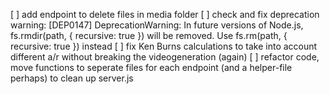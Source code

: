 [ ] add endpoint to delete files in media folder
[ ] check and fix deprecation warning: [DEP0147] DeprecationWarning: In future versions of Node.js, fs.rmdir(path, { recursive: true }) will be removed. Use fs.rm(path, { recursive: true }) instead
[ ] fix Ken Burns calculations to take into account different a/r without breaking the videogeneration (again)
[ ] refactor code, move functions to seperate files for each endpoint (and a helper-file perhaps) to clean up server.js